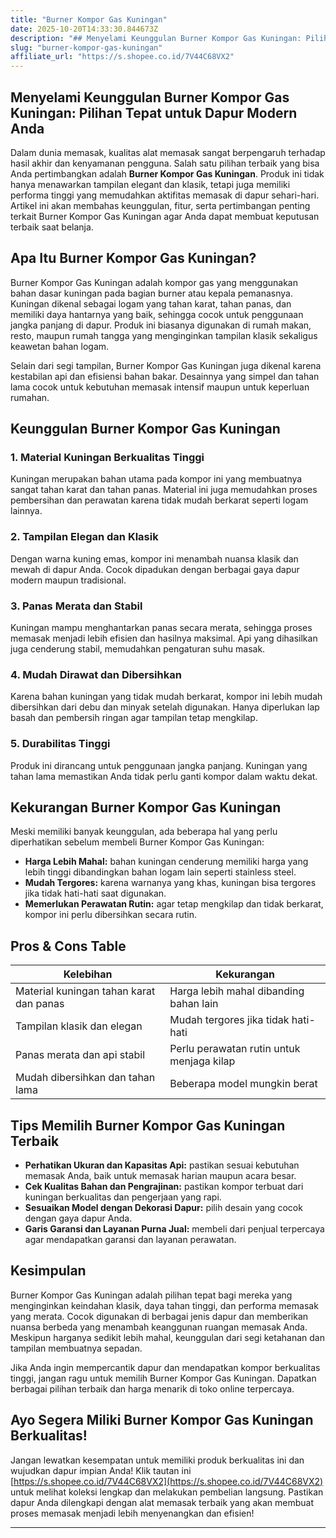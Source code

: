 ```yaml
---
title: "Burner Kompor Gas Kuningan"
date: 2025-10-20T14:33:30.844673Z
description: "## Menyelami Keunggulan Burner Kompor Gas Kuningan: Pilihan Tepat untuk Dapur Modern Anda..."
slug: "burner-kompor-gas-kuningan"
affiliate_url: "https://s.shopee.co.id/7V44C68VX2"
---
```

## Menyelami Keunggulan Burner Kompor Gas Kuningan: Pilihan Tepat untuk Dapur Modern Anda

Dalam dunia memasak, kualitas alat memasak sangat berpengaruh terhadap hasil akhir dan kenyamanan pengguna. Salah satu pilihan terbaik yang bisa Anda pertimbangkan adalah **Burner Kompor Gas Kuningan**. Produk ini tidak hanya menawarkan tampilan elegant dan klasik, tetapi juga memiliki performa tinggi yang memudahkan aktifitas memasak di dapur sehari-hari. Artikel ini akan membahas keunggulan, fitur, serta pertimbangan penting terkait Burner Kompor Gas Kuningan agar Anda dapat membuat keputusan terbaik saat belanja.

## Apa Itu Burner Kompor Gas Kuningan?

Burner Kompor Gas Kuningan adalah kompor gas yang menggunakan bahan dasar kuningan pada bagian burner atau kepala pemanasnya. Kuningan dikenal sebagai logam yang tahan karat, tahan panas, dan memiliki daya hantarnya yang baik, sehingga cocok untuk penggunaan jangka panjang di dapur. Produk ini biasanya digunakan di rumah makan, resto, maupun rumah tangga yang menginginkan tampilan klasik sekaligus keawetan bahan logam.

Selain dari segi tampilan, Burner Kompor Gas Kuningan juga dikenal karena kestabilan api dan efisiensi bahan bakar. Desainnya yang simpel dan tahan lama cocok untuk kebutuhan memasak intensif maupun untuk keperluan rumahan.

## Keunggulan Burner Kompor Gas Kuningan

### 1. Material Kuningan Berkualitas Tinggi

Kuningan merupakan bahan utama pada kompor ini yang membuatnya sangat tahan karat dan tahan panas. Material ini juga memudahkan proses pembersihan dan perawatan karena tidak mudah berkarat seperti logam lainnya.

### 2. Tampilan Elegan dan Klasik

Dengan warna kuning emas, kompor ini menambah nuansa klasik dan mewah di dapur Anda. Cocok dipadukan dengan berbagai gaya dapur modern maupun tradisional.

### 3. Panas Merata dan Stabil

Kuningan mampu menghantarkan panas secara merata, sehingga proses memasak menjadi lebih efisien dan hasilnya maksimal. Api yang dihasilkan juga cenderung stabil, memudahkan pengaturan suhu masak.

### 4. Mudah Dirawat dan Dibersihkan

Karena bahan kuningan yang tidak mudah berkarat, kompor ini lebih mudah dibersihkan dari debu dan minyak setelah digunakan. Hanya diperlukan lap basah dan pembersih ringan agar tampilan tetap mengkilap.

### 5. Durabilitas Tinggi

Produk ini dirancang untuk penggunaan jangka panjang. Kuningan yang tahan lama memastikan Anda tidak perlu ganti kompor dalam waktu dekat.

## Kekurangan Burner Kompor Gas Kuningan

Meski memiliki banyak keunggulan, ada beberapa hal yang perlu diperhatikan sebelum membeli Burner Kompor Gas Kuningan:

- **Harga Lebih Mahal:** bahan kuningan cenderung memiliki harga yang lebih tinggi dibandingkan bahan logam lain seperti stainless steel.
- **Mudah Tergores:** karena warnanya yang khas, kuningan bisa tergores jika tidak hati-hati saat digunakan.
- **Memerlukan Perawatan Rutin:** agar tetap mengkilap dan tidak berkarat, kompor ini perlu dibersihkan secara rutin.

## Pros & Cons Table

| Kelebihan                                    | Kekurangan                               |
|----------------------------------------------|------------------------------------------|
| Material kuningan tahan karat dan panas     | Harga lebih mahal dibanding bahan lain |
| Tampilan klasik dan elegan                  | Mudah tergores jika tidak hati-hati  |
| Panas merata dan api stabil                | Perlu perawatan rutin untuk menjaga kilap |
| Mudah dibersihkan dan tahan lama          | Beberapa model mungkin berat             |

## Tips Memilih Burner Kompor Gas Kuningan Terbaik

- **Perhatikan Ukuran dan Kapasitas Api:** pastikan sesuai kebutuhan memasak Anda, baik untuk memasak harian maupun acara besar.
- **Cek Kualitas Bahan dan Pengrajinan:** pastikan kompor terbuat dari kuningan berkualitas dan pengerjaan yang rapi.
- **Sesuaikan Model dengan Dekorasi Dapur:** pilih desain yang cocok dengan gaya dapur Anda.
- **Garis Garansi dan Layanan Purna Jual:** membeli dari penjual terpercaya agar mendapatkan garansi dan layanan perawatan.

## Kesimpulan

Burner Kompor Gas Kuningan adalah pilihan tepat bagi mereka yang menginginkan keindahan klasik, daya tahan tinggi, dan performa memasak yang merata. Cocok digunakan di berbagai jenis dapur dan memberikan nuansa berbeda yang menambah keanggunan ruangan memasak Anda. Meskipun harganya sedikit lebih mahal, keunggulan dari segi ketahanan dan tampilan membuatnya sepadan.

Jika Anda ingin mempercantik dapur dan mendapatkan kompor berkualitas tinggi, jangan ragu untuk memilih Burner Kompor Gas Kuningan. Dapatkan berbagai pilihan terbaik dan harga menarik di toko online terpercaya.

## Ayo Segera Miliki Burner Kompor Gas Kuningan Berkualitas!

Jangan lewatkan kesempatan untuk memiliki produk berkualitas ini dan wujudkan dapur impian Anda! Klik tautan ini [https://s.shopee.co.id/7V44C68VX2](https://s.shopee.co.id/7V44C68VX2) untuk melihat koleksi lengkap dan melakukan pembelian langsung. Pastikan dapur Anda dilengkapi dengan alat memasak terbaik yang akan membuat proses memasak menjadi lebih menyenangkan dan efisien!

---